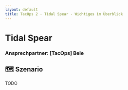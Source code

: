```yaml
---
layout: default
title: TacOps 2 - Tidal Spear - Wichtiges im Überblick
---
```


# Tidal Spear

### Ansprechpartner: **[TacOps] Bele**

## 🗺️ Szenario   

TODO
